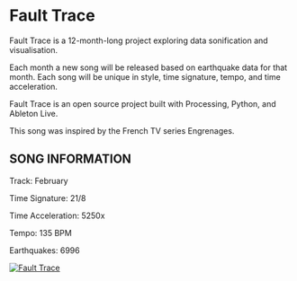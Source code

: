 # Fault Trace

Fault Trace is a 12-month-long project exploring data sonification and visualisation.

Each month a new song will be released based on earthquake data for that month. Each song will be unique in style, time signature, tempo, and time acceleration.

Fault Trace is an open source project built with Processing, Python, and Ableton Live.

This song was inspired by the French TV series Engrenages.

## SONG INFORMATION

Track: February

Time Signature: 21/8

Time Acceleration: 5250x

Tempo: 135 BPM

Earthquakes: 6996

[![Fault Trace](https://img.youtube.com/vi/1qIgpPjjGKM/maxresdefault.jpg)](https://www.youtube.com/watch?v=1qIgpPjjGKM)
